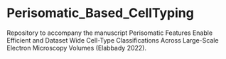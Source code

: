 # Perisomatic_Based_CellTyping
Repository to accompany the manuscript Perisomatic Features Enable Efficient and Dataset Wide Cell-Type Classifications Across Large-Scale Electron Microscopy Volumes (Elabbady 2022). 
